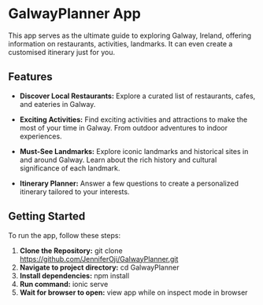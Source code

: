 # GalwayPlanner App

This app serves as the ultimate guide to exploring Galway, Ireland, offering information on restaurants, activities, landmarks. It can even create a customised itinerary just for you.

## Features

- **Discover Local Restaurants:** Explore a curated list of restaurants, cafes, and eateries in Galway.
  
- **Exciting Activities:** Find exciting activities and attractions to make the most of your time in Galway. From outdoor adventures to indoor experiences.

- **Must-See Landmarks:** Explore iconic landmarks and historical sites in and around Galway. Learn about the rich history and cultural significance of each landmark.
  
- **Itinerary Planner:** Answer a few questions to create a personalized itinerary tailored to your interests.

## Getting Started

To run the app, follow these steps:

1. **Clone the Repository:** git clone https://github.com/JenniferOji/GalwayPlanner.git
2. **Navigate to project directory:** cd GalwayPlanner
3. **Install dependencies:** npm install
4. **Run command:** ionic serve 
5. **Wait for browser to open:** view app while on inspect mode in browser 
